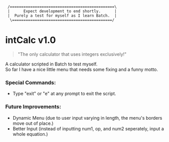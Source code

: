 ```text
 /==============================================\  
 |      Expect development to end shortly.      |
 |  Purely a test for myself as I learn Batch.  | 
  \============================================/  
```

# intCalc v1.0
> "The only calculator that uses integers exclusively!"

A calculator scripted in Batch to test myself.  
So far I have a nice little menu that needs some fixing and a funny motto.
  
   
   
### Special Commands:
  - Type "exit" or "e" at any prompt to exit the script.

### Future Improvements:
  - Dynamic Menu (due to user input varying in length, the menu's borders move out of place.)
  - Better Input (instead of inputting num1, op, and num2 seperately, input a whole equation.)
